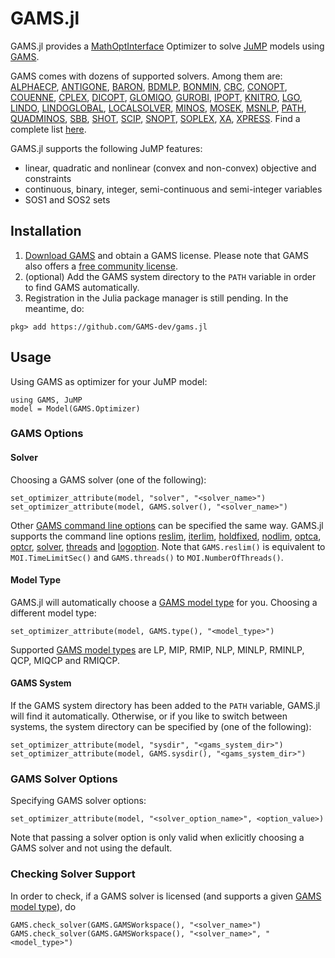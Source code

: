 
# GAMS.jl

GAMS.jl provides a
[MathOptInterface](https://github.com/JuliaOpt/MathOptInterface.jl) Optimizer to
solve [JuMP](https://github.com/JuliaOpt/JuMP.jl) models using
[GAMS](https://www.gams.com/).

GAMS comes with dozens of supported solvers. Among them are:
[ALPHAECP](https://www.gams.com/latest/docs/S_ALPHAECP.html),
[ANTIGONE](https://www.gams.com/latest/docs/S_ANTIGONE.html),
[BARON](https://www.gams.com/latest/docs/S_BARON.html),
[BDMLP](https://www.gams.com/latest/docs/S_BDMLP.html),
[BONMIN](https://www.gams.com/latest/docs/S_BONMIN.html),
[CBC](https://www.gams.com/latest/docs/S_CBC.html),
[CONOPT](https://www.gams.com/latest/docs/S_CONOPT.html),
[COUENNE](https://www.gams.com/latest/docs/S_COUENNE.html),
[CPLEX](https://www.gams.com/latest/docs/S_CPLEX.html),
[DICOPT](https://www.gams.com/latest/docs/S_DICOPT.html),
[GLOMIQO](https://www.gams.com/latest/docs/S_GLOMIQO.html),
[GUROBI](https://www.gams.com/latest/docs/S_GUROBI.html),
[IPOPT](https://www.gams.com/latest/docs/S_IPOPT.html),
[KNITRO](https://www.gams.com/latest/docs/S_KNITRO.html),
[LGO](https://www.gams.com/latest/docs/S_LGO.html),
[LINDO](https://www.gams.com/latest/docs/S_LINDO.html),
[LINDOGLOBAL](https://www.gams.com/latest/docs/S_LINDO.html),
[LOCALSOLVER](https://www.gams.com/latest/docs/S_LOCALSOLVER.html),
[MINOS](https://www.gams.com/latest/docs/S_MINOS.html),
[MOSEK](https://www.gams.com/latest/docs/S_MOSEK.html),
[MSNLP](https://www.gams.com/latest/docs/S_MSNLP.html),
[PATH](https://www.gams.com/latest/docs/S_PATH.html),
[QUADMINOS](https://www.gams.com/latest/docs/S_MINOS.html),
[SBB](https://www.gams.com/latest/docs/S_SBB.html),
[SHOT](https://www.gams.com/latest/docs/S_SHOT.html),
[SCIP](https://www.gams.com/latest/docs/S_SCIP.html),
[SNOPT](https://www.gams.com/latest/docs/S_SNOPT.html),
[SOPLEX](https://www.gams.com/latest/docs/S_SOPLEX.html),
[XA](https://www.gams.com/latest/docs/S_XA.html),
[XPRESS](https://www.gams.com/latest/docs/S_XPRESS.html).
Find a complete list [here](https://www.gams.com/latest/docs/S_MAIN.html).

GAMS.jl supports the following JuMP features:
- linear, quadratic and nonlinear (convex and non-convex) objective and constraints
- continuous, binary, integer, semi-continuous and semi-integer variables
- SOS1 and SOS2 sets


## Installation

1. [Download GAMS](https://www.gams.com/download/) and obtain a
GAMS license. Please note that GAMS also offers a [free community
license](https://www.gams.com/latest/docs/UG_License.html#GAMS_Community_Licenses).
2. (optional) Add the GAMS system directory to the `PATH` variable in order to
find GAMS automatically.
3. Registration in the Julia package manager is still pending. In the meantime, do:
```
pkg> add https://github.com/GAMS-dev/gams.jl
```

## Usage

Using GAMS as optimizer for your JuMP model:
```
using GAMS, JuMP
model = Model(GAMS.Optimizer)
```

### GAMS Options

#### Solver

Choosing a GAMS solver (one of the following):
```
set_optimizer_attribute(model, "solver", "<solver_name>")
set_optimizer_attribute(model, GAMS.solver(), "<solver_name>")
```
Other [GAMS command line options](https://www.gams.com/latest/docs/UG_GamsCall.html#UG_GamsCall_ListOfCommandLineParameters) can be specified the same way. GAMS.jl
supports the command line options
[reslim](https://www.gams.com/latest/docs/UG_GamsCall.html#GAMSAOreslim),
[iterlim](https://www.gams.com/latest/docs/UG_GamsCall.html#GAMSAOiterlim),
[holdfixed](https://www.gams.com/latest/docs/UG_GamsCall.html#GAMSAOholdfixed),
[nodlim](https://www.gams.com/latest/docs/UG_GamsCall.html#GAMSAOnodlim),
[optca](https://www.gams.com/latest/docs/UG_GamsCall.html#GAMSAOoptca),
[optcr](https://www.gams.com/latest/docs/UG_GamsCall.html#GAMSAOoptcr),
[solver](https://www.gams.com/latest/docs/UG_GamsCall.html#GAMSAOsolver),
[threads](https://www.gams.com/latest/docs/UG_GamsCall.html#GAMSAOthreads) and
[logoption](https://www.gams.com/latest/docs/UG_GamsCall.html#GAMSAOlogoption).
Note that `GAMS.reslim()` is equivalent to `MOI.TimeLimitSec()` and
`GAMS.threads()` to `MOI.NumberOfThreads()`.

#### Model Type

GAMS.jl will automatically choose a [GAMS model
type](https://www.gams.com/latest/docs/UG_ModelSolve.html#UG_ModelSolve_ModelClassificationOfModels)
for you. Choosing a different model type:
```
set_optimizer_attribute(model, GAMS.type(), "<model_type>")
```
Supported [GAMS model
types](https://www.gams.com/latest/docs/UG_ModelSolve.html#UG_ModelSolve_ModelClassificationOfModels)
are LP, MIP, RMIP, NLP, MINLP, RMINLP, QCP, MIQCP and RMIQCP.

#### GAMS System

If the GAMS system directory has been added to the `PATH` variable, GAMS.jl will find
it automatically. Otherwise, or if you like to switch between systems, the
system directory can be specified by (one of the following):
```
set_optimizer_attribute(model, "sysdir", "<gams_system_dir>")
set_optimizer_attribute(model, GAMS.sysdir(), "<gams_system_dir>")
```

### GAMS Solver Options

Specifying GAMS solver options:
```
set_optimizer_attribute(model, "<solver_option_name>", <option_value>)
```
Note that passing a solver option is only valid when exlicitly choosing a GAMS
solver and not using the default.

### Checking Solver Support

In order to check, if a GAMS solver is licensed (and supports a given [GAMS
model
type](https://www.gams.com/latest/docs/UG_ModelSolve.html#UG_ModelSolve_ModelClassificationOfModels)),
do
```
GAMS.check_solver(GAMS.GAMSWorkspace(), "<solver_name>")
GAMS.check_solver(GAMS.GAMSWorkspace(), "<solver_name>", "<model_type>")
```
